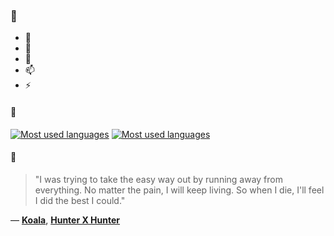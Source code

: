 ### 👋

- 🔭
- 🌱
- 💬
- 📫
- ⚡

#### 🧏

[![Most used languages](https://github-readme-stats-aynah.vercel.app/api/top-langs/?username=aynh&theme=solarized-dark&langs_count=6&layout=compact&hide_title=true)](https://github.com/anuraghazra/github-readme-stats#gh-dark-mode-only)
[![Most used languages](https://github-readme-stats-aynah.vercel.app/api/top-langs/?username=aynh&theme=solarized-light&langs_count=6&layout=compact&hide_title=true)](https://github.com/anuraghazra/github-readme-stats#gh-light-mode-only)

#### 💬

> "I was trying to take the easy way out by running away from everything. No matter the pain, I will keep living. So when I die, I'll feel I did the best I could."

&mdash; [**Koala**](https://myanimelist.net/character.php?q=Koala&cat=character), [**Hunter X Hunter**](https://myanimelist.net/search/all?q=Hunter%20X%20Hunter&cat=all)
